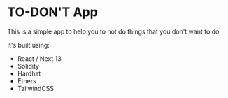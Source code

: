 # TO-DON'T App

This is a simple app to help you to not do things that you don't want to do.

It's built using:

- React / Next 13
- Solidity
- Hardhat
- Ethers
- TailwindCSS

